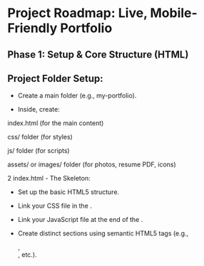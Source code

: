 # Project Roadmap: Live, Mobile-Friendly Portfolio
## Phase 1: Setup & Core Structure (HTML)
## Project Folder Setup:

* Create a main folder (e.g., my-portfolio).

* Inside, create:

index.html (for the main content)

css/ folder (for styles)

js/ folder (for scripts)

assets/ or images/ folder (for photos, resume PDF, icons)

2 index.html - The Skeleton:

* Set up the basic HTML5 structure.

* Link your CSS file in the <head>.

* Link your JavaScript file at the end of the <body>.

* Create distinct sections using semantic HTML5 tags (e.g., <section id="about">, <section id="skills">, etc.).
